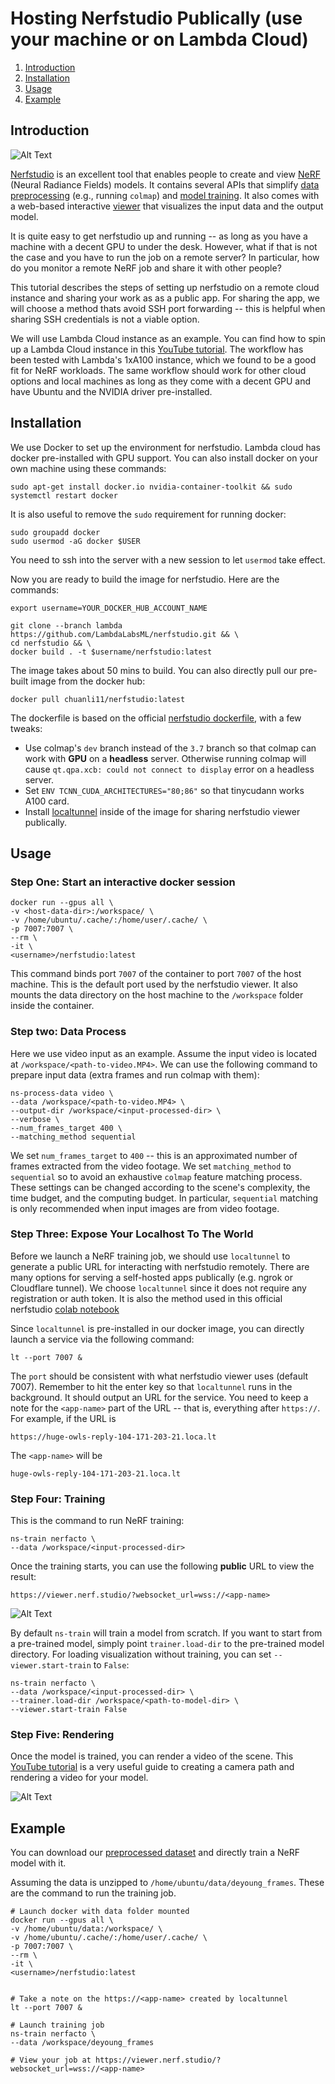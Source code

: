 # Hosting Nerfstudio Publically (use your machine or on Lambda Cloud)

1. [Introduction](#introduction)
2. [Installation](#installation)
3. [Usage](#usage)
4. [Example](#example)


## Introduction

![Alt Text](img/deyoung.gif)



[Nerfstudio](https://docs.nerf.studio/en/latest/) is an excellent tool that enables people to create and view [NeRF](https://arxiv.org/abs/2003.08934) (Neural Radiance Fields) models. It contains several APIs that simplify [data preprocessing](https://docs.nerf.studio/en/latest/quickstart/custom_dataset.html) (e.g., running `colmap`) and [model training](https://docs.nerf.studio/en/latest/quickstart/first_nerf.html). It also comes with a web-based interactive [viewer](https://docs.nerf.studio/en/latest/quickstart/viewer_quickstart.html) that visualizes the input data and the output model.

It is quite easy to get nerfstudio up and running -- as long as you have a machine with a decent GPU to under the desk. However, what if that is not the case and you have to run the job on a remote server? In particular, how do you monitor a remote NeRF job and share it with other people?

This tutorial describes the steps of setting up nerfstudio on a remote cloud instance and sharing your work as as a public app. For sharing the app, we will choose a method thats avoid SSH port forwarding -- this is helpful when sharing SSH credentials is not a viable option. 

We will use Lambda Cloud instance as an example. You can find how to spin up a Lambda Cloud instance in this [YouTube tutorial](https://www.youtube.com/watch?v=CKxR6ClKstU). The workflow has been tested with Lambda's 1xA100 instance, which we found to be a good fit for NeRF workloads. The same workflow should work for other cloud options and local machines as long as they come with a decent GPU and have Ubuntu and the NVIDIA driver pre-installed.


## Installation

We use Docker to set up the environment for nerfstudio. Lambda cloud has docker pre-installed with GPU support. You can also install docker on your own machine using these commands:

```
sudo apt-get install docker.io nvidia-container-toolkit && sudo systemctl restart docker
```

It is also useful to remove the `sudo` requirement for running docker:

```
sudo groupadd docker
sudo usermod -aG docker $USER
```

You need to ssh into the server with a new session to let `usermod` take effect.  


Now you are ready to build the image for nerfstudio. Here are the commands:

```
export username=YOUR_DOCKER_HUB_ACCOUNT_NAME

git clone --branch lambda https://github.com/LambdaLabsML/nerfstudio.git && \
cd nerfstudio && \
docker build . -t $username/nerfstudio:latest
```

The image takes about 50 mins to build. You can also directly pull our pre-built image from the docker hub:

```
docker pull chuanli11/nerfstudio:latest
```

The dockerfile is based on the official [nerfstudio dockerfile](https://github.com/nerfstudio-project/nerfstudio/blob/main/Dockerfile), with a few tweaks:

* Use colmap's `dev` branch instead of the `3.7` branch so that colmap can work with __GPU__ on a __headless__ server. Otherwise running colmap will cause `qt.qpa.xcb: could not connect to display` error on a headless server.
* Set `ENV TCNN_CUDA_ARCHITECTURES="80;86"` so that tinycudann works A100 card.
* Install [localtunnel](https://github.com/localtunnel/localtunnel) inside of the image for sharing nerfstudio viewer publically.   


## Usage

### Step One: Start an interactive docker session

```
docker run --gpus all \
-v <host-data-dir>:/workspace/ \
-v /home/ubuntu/.cache/:/home/user/.cache/ \
-p 7007:7007 \
--rm \
-it \
<username>/nerfstudio:latest
```

This command binds port `7007` of the container to port `7007` of the host machine. This is the default port used by the nerfstudio viewer. It also mounts the data directory on the host machine to the `/workspace` folder inside the container.

### Step two: Data Process

Here we use video input as an example. Assume the input video is located at `/workspace/<path-to-video.MP4>`. We can use the following command to prepare input data (extra frames and run colmap with them):

```
ns-process-data video \
--data /workspace/<path-to-video.MP4> \
--output-dir /workspace/<input-processed-dir> \
--verbose \
--num_frames_target 400 \
--matching_method sequential
```

We set `num_frames_target` to `400` -- this is an approximated number of frames extracted from the video footage. We set `matching_method` to `sequential` so to avoid an exhaustive `colmap` feature matching process. These settings can be changed according to the scene's complexity, the time budget, and the computing budget. In particular, `sequential` matching is only recommended when input images are from video footage.


### Step Three: Expose Your Localhost To The World

Before we launch a NeRF training job, we should use `localtunnel` to generate a public URL for interacting with nerfstudio remotely. There are many options for serving a self-hosted apps publically (e.g. ngrok or Cloudflare tunnel). We choose `localtunnel` since it does not require any registration or auth token. It is also the method used in this official nerfstudio [colab notebook](https://github.com/nerfstudio-project/nerfstudio/blob/main/colab/demo.ipynb)

Since `localtunnel` is pre-installed in our docker image, you can directly launch a service via the following command:

```
lt --port 7007 &
```

The `port` should be consistent with what nerfstudio viewer uses (default 7007). Remember to hit the enter key so that `localtunnel` runs in the background. It should output an URL for the service. You need to keep a note for the `<app-name>` part of the URL -- that is, everything after `https://`. For example, if the URL is 

```
https://huge-owls-reply-104-171-203-21.loca.lt
```

The `<app-name>` will be

```
huge-owls-reply-104-171-203-21.loca.lt
```

### Step Four: Training

This is the command to run NeRF training:

```
ns-train nerfacto \
--data /workspace/<input-processed-dir>
```

Once the training starts, you can use the following __public__ URL to view the result:

```
https://viewer.nerf.studio/?websocket_url=wss://<app-name>
```

![Alt Text](img/viewer_ui.png)

By default `ns-train` will train a model from scratch. If you want to start from a pre-trained model, simply point `trainer.load-dir` to the pre-trained model directory. For loading visualization without training, you can set `--viewer.start-train` to `False`:

```
ns-train nerfacto \
--data /workspace/<input-processed-dir> \
--trainer.load-dir /workspace/<path-to-model-dir> \
--viewer.start-train False
```

### Step Five: Rendering 

Once the model is trained, you can render a video of the scene. This [YouTube tutorial](https://www.youtube.com/watch?v=nSFsugarWzk&t=136s) is a very useful guide to creating a camera path and rendering a video for your model.

![Alt Text](img/viewer_camera_path.png)



## Example

You can download our [preprocessed dataset](https://drive.google.com/file/d/1Nq6lQ8yoS_XiNXA1Zny1mHJqroWcYcT-/view?usp=sharing) and directly train a NeRF model with it. 

Assuming the data is unzipped to `/home/ubuntu/data/deyoung_frames`. These are the command to run the training job.

```
# Launch docker with data folder mounted
docker run --gpus all \
-v /home/ubuntu/data:/workspace/ \
-v /home/ubuntu/.cache/:/home/user/.cache/ \
-p 7007:7007 \
--rm \
-it \
<username>/nerfstudio:latest


# Take a note on the https://<app-name> created by localtunnel
lt --port 7007 &

# Launch training job
ns-train nerfacto \
--data /workspace/deyoung_frames

# View your job at https://viewer.nerf.studio/?websocket_url=wss://<app-name>
```